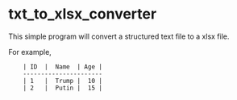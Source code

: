 # txt_to_xlsx_converter
This simple program will convert a structured text file to a xlsx file. 

For example,

        | ID  |  Name  | Age |
        ----------------------
        | 1   |  Trump |  10 |
        | 2   |  Putin |  15 |
